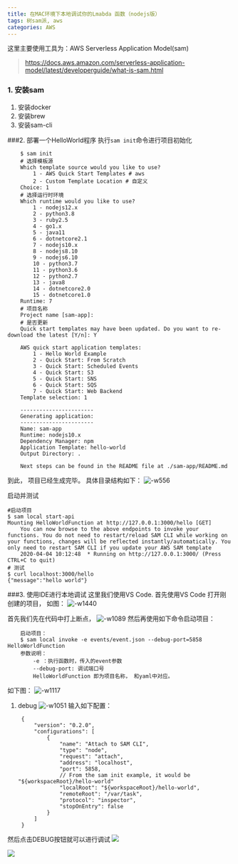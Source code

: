 ```yaml
---
title: 在MAC环境下本地调试你的Lmabda 函数（nodejs版）
tags: 树sam派, aws
categories: AWS
---
```

这里主要使用工具为：AWS Serverless Application Model(sam)
>https://docs.aws.amazon.com/serverless-application-model/latest/developerguide/what-is-sam.html

### 1. 安装sam
1. 安装docker
2. 安装brew
3. 安装sam-cli
<!-- more -->
###2. 部署一个HelloWorld程序
执行`sam init`命令进行项目初始化

        $ sam init
        # 选择模板源
        Which template source would you like to use?
            1 - AWS Quick Start Templates # aws
            2 - Custom Template Location # 自定义
        Choice: 1
        # 选择运行时环境
        Which runtime would you like to use?
            1 - nodejs12.x
            2 - python3.8
            3 - ruby2.5
            4 - go1.x
            5 - java11
            6 - dotnetcore2.1
            7 - nodejs10.x
            8 - nodejs8.10
            9 - nodejs6.10
            10 - python3.7
            11 - python3.6
            12 - python2.7
            13 - java8
            14 - dotnetcore2.0
            15 - dotnetcore1.0
        Runtime: 7
        # 项目名称
        Project name [sam-app]:
        # 是否更新
        Quick start templates may have been updated. Do you want to re-download the latest [Y/n]: Y
        
        AWS quick start application templates:
            1 - Hello World Example
            2 - Quick Start: From Scratch
            3 - Quick Start: Scheduled Events
            4 - Quick Start: S3
            5 - Quick Start: SNS
            6 - Quick Start: SQS
            7 - Quick Start: Web Backend
        Template selection: 1
        
        -----------------------
        Generating application:
        -----------------------
        Name: sam-app
        Runtime: nodejs10.x
        Dependency Manager: npm
        Application Template: hello-world
        Output Directory: .
        
        Next steps can be found in the README file at ./sam-app/README.md

到此， 项目已经生成完毕。
具体目录结构如下：
![-w556](https://i.loli.net/2020/04/06/AcOguHkBZTv9SIi.jpg)


启动并测试

    #启动项目
    $ sam local start-api
    Mounting HelloWorldFunction at http://127.0.0.1:3000/hello [GET]
        You can now browse to the above endpoints to invoke your functions. You do not need to restart/reload SAM CLI while working on your functions, changes will be reflected instantly/automatically. You only need to restart SAM CLI if you update your AWS SAM template
        2020-04-04 10:12:48  * Running on http://127.0.0.1:3000/ (Press CTRL+C to quit)
    # 测试    
    $ curl localhost:3000/hello
    {"message":"hello world"}
###3. 使用IDE进行本地调试
这里我们使用VS Code.
首先使用VS Code 打开刚创建的项目， 如图：
![-w1440](https://i.loli.net/2020/04/06/s5rZYj6aI8qDCK9.jpg)

首先我们先在代码中打上断点，
![-w1089](https://i.loli.net/2020/04/06/RmMnPY13FGNoUOg.jpg)
然后再使用如下命令启动项目：

        启动项目：
        $ sam local invoke -e events/event.json --debug-port=5858 HelloWorldFunction
        参数说明：
            -e ：执行函数时，传入的event参数
            --debug-port: 调试端口号
            HelloWorldFunction 即为项目名称， 和yaml中对应。
如下图： 
    ![-w1117]( https://i.loli.net/2020/04/06/M3uncNk1vsTJ27G.jpg)

1. debug
    ![-w1051](https://i.loli.net/2020/04/06/XgMQi3UYWfSadGm.jpg)
输入如下配置：

        {
            "version": "0.2.0",
            "configurations": [
                {
                    "name": "Attach to SAM CLI",
                    "type": "node",
                    "request": "attach",
                    "address": "localhost",
                    "port": 5858,
                    // From the sam init example, it would be "${workspaceRoot}/hello-world"
                    "localRoot": "${workspaceRoot}/hello-world",
                    "remoteRoot": "/var/task",
                    "protocol": "inspector",
                    "stopOnEntry": false
                }
            ]
        }

然后点击DEBUG按钮就可以进行调试
![](https://i.loli.net/2020/04/06/IO53AfTZemqWVkX.jpg)

![](https://docs.aws.amazon.com/serverless-application-model/latest/developerguide/images/sam-debug.gif)


